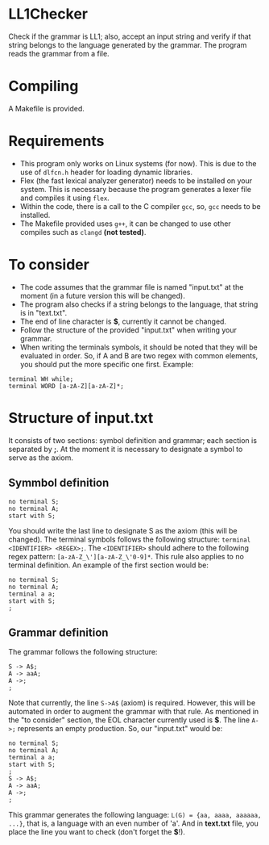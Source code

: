 # LL1Checker
Check if the grammar is LL1; also, accept an input string and verify if that string belongs to the language generated by the grammar.
The program reads the grammar from a file.

# Compiling
A Makefile is provided.

# Requirements
- This program only works on Linux systems (for now). This is due to the use of `dlfcn.h` header for loading dynamic libraries.
- Flex (the fast lexical analyzer generator) needs to be installed on your system. This is necessary because the program generates a lexer file and compiles it using `flex`.
- Within the code, there is a call to the C compiler `gcc`, so, `gcc` needs to be installed.
- The Makefile provided uses `g++`, it can be changed to use other compiles such as `clangd` **(not tested)**.

# To consider
- The code assumes that the grammar file is named "input.txt" at the moment (in a future version this will be changed).
- The program also checks if a string belongs to the language, that string is in "text.txt".
- The end of line character is **$**, currently it cannot be changed.
- Follow the structure of the provided "input.txt" when writing your grammar.
- When writing the terminals symbols, it should be noted that they will be evaluated in order. So, if A and B are two regex with common elements, you should put the more specific one first. Example:
~~~
terminal WH while;
terminal WORD [a-zA-Z][a-zA-Z]*;
~~~
# Structure of input.txt
It consists of two sections: symbol definition and grammar; each section is separated by **;**.
At the moment it is necessary to designate a symbol to serve as the axiom.
## Symmbol definition
~~~
no terminal S;
no terminal A;
start with S;
~~~
You should write the last line to designate S as the axiom (this will be changed).
The terminal symbols follows the following structure: `terminal <IDENTIFIER> <REGEX>;`. The `<IDENTIFIER>` should adhere to the following regex pattern: `[a-zA-Z_\'][a-zA-Z_\'0-9]*`. This rule also applies to no terminal definition.
An example of the first section would be:
~~~
no terminal S;
no terminal A;
terminal a a;
start with S;
;
~~~
## Grammar definition
The grammar follows the following structure:
~~~
S -> A$;
A -> aaA;
A ->;
;
~~~
Note that currently, the line `S->A$` (axiom) is required. However, this will be automated in order to augment the grammar with that rule. As mentioned in the "to consider" section, the EOL character currently used is **$**.
The line `A->;` represents an empty production.
So, our "input.txt" would be:
~~~
no terminal S;
no terminal A;
terminal a a;
start with S;
;
S -> A$;
A -> aaA;
A ->;
;
~~~
This grammar generates the following language: `L(G) = {aa, aaaa, aaaaaa, ...}`, that is, a language with an even number of 'a'.
And in **text.txt** file, you place the line you want to check (don't forget the **$**!).
